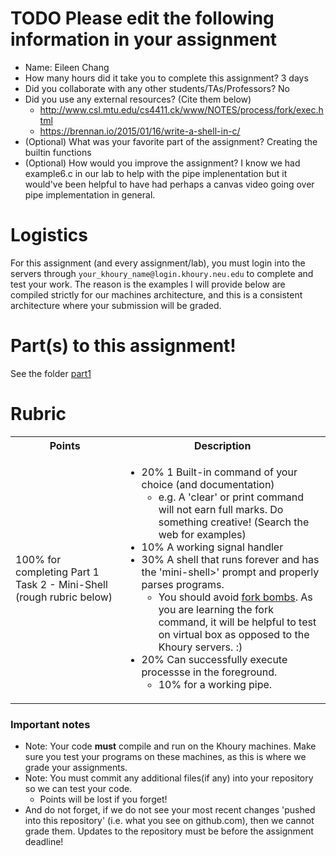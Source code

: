 # TODO Please edit the following information in your assignment

- Name: Eileen Chang
- How many hours did it take you to complete this assignment? 3 days
- Did you collaborate with any other students/TAs/Professors? No
- Did you use any external resources? (Cite them below)
  - http://www.csl.mtu.edu/cs4411.ck/www/NOTES/process/fork/exec.html
  - https://brennan.io/2015/01/16/write-a-shell-in-c/
- (Optional) What was your favorite part of the assignment? Creating the builtin functions
- (Optional) How would you improve the assignment? I know we had example6.c in our lab to help with the pipe implenentation but it would've been helpful to have had perhaps a canvas video going over pipe implementation in general.  

# Logistics

For this assignment (and every assignment/lab), you must login into the servers through `your_khoury_name@login.khoury.neu.edu` to complete and test your work. The reason is the examples I will provide below are compiled strictly for our machines architecture, and this is a consistent architecture where your submission will be graded.

# Part(s) to this assignment!

See the folder [part1](./part1/)

# Rubric

 <table>
  <tbody>
    <tr>
      <th>Points</th>
      <th align="center">Description</th>
    </tr>
     <tr>
      <td>100% for completing Part 1 Task 2 - Mini-Shell (rough rubric below)</td>
      <td align="left"><ul><li>20% 1 Built-in command of your choice (and documentation)<ul><li> e.g. A 'clear' or print command will not earn full marks. Do something creative! (Search the web for examples)</li></ul></li><li>10% A working signal handler</li><li>30% A shell that runs forever and has the 'mini-shell>' prompt and properly parses programs.<ul><li> You should avoid <a href="https://en.wikipedia.org/wiki/Fork_bomb">fork bombs</a>. As you are learning the fork command, it will be helpful to test on virtual box as opposed to the Khoury servers. :)</li></ul></li><li>20% Can successfully execute processse in the foreground.<ul><li> 10% for a working pipe.</li></ul></li></ul></td>
    </tr>
  </tbody>
</table>

### Important notes

* Note: Your code **must** compile and run on the Khoury machines. Make sure you test your programs on these machines, as this is where we grade your assignments.
* Note: You must commit any additional files(if any) into your repository so we can test your code.
  * Points will be lost if you forget!
* And do not forget, if we do not see your most recent changes 'pushed into this repository' (i.e. what you see on github.com), then we cannot grade them. Updates to the repository must be before the assignment deadline!
